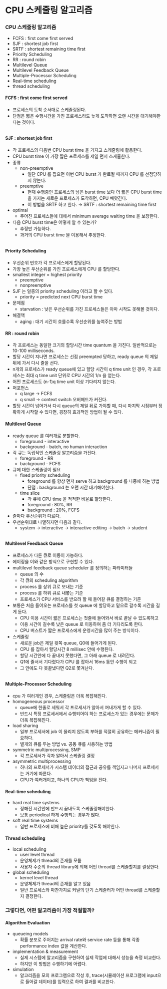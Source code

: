 # CPU 스케줄링 알고리즘

### CPU 스케줄링 알고리즘

* FCFS : first come first served
* SJF : shortest job first
* SRTF : shortest remaining time first
* Priority Scheduling
* RR : round robin
* Multilevel Queue
* Multilevel Feedback Queue
* Multiple-Processor Scheduling
* Real-time scheduling
* thread scheduling

#### FCFS : first come first served

* 프로세스의 도착 순서대로 스케줄링된다.
* 단점은 짧은 수행시간을 가진 프로세스라도 늦게 도착하면 오랜 시간을 대기해야한다는 것이다.

<figure><img src="../../.gitbook/assets/image (3).png" alt=""><figcaption></figcaption></figure>

#### SJF : shortest job first

* 각 프로세스의 다음번 CPU burst time 을 가지고 스케줄링에 활용한다.
* CPU burst time 이 가장 짧은 프로세스를 제일 먼저 스케줄한다.
* 종류
  * non-preemptive
    * 일단 CPU 를 잡으면 이번 CPU burst 가 완료될 때까지 CPU 를 선점당하지 않는다.
  * preemptive
    * 현재 수행중인 프로세스의 남은 burst time 보다 더 짧은 CPU burst time 을 가지는 새로운 프로세스가 도착하면, CPU 빼앗긴다.
    * 이 방법을 SRTF 하고 한다. → SRTF : shortest remaining time first
* optimal
  * 주어진 프로세스들에 대해서 minimum average waiting time 을 보장한다.
* 다음 CPU burst time은 어떻게 알 수 있는가?
  * 추정만 가능하다.
  * 과거의 CPU burst time 을 이용해서 추정한다.

<figure><img src="../../.gitbook/assets/image (2).png" alt=""><figcaption></figcaption></figure>

#### Priority Scheduling

* 우선순위 번호가 각 프로세스에게 할당된다.
* 가장 높은 우선순위를 가진 프로세스에게 CPU 를 할당한다.
* smallest integer = highest priority
  * preemptive
  * nonpreemptive
* SJF 는 일종의 priority scheduling 이라고 할 수 있다.
  * priority = predicted next CPU burst time
* 문제점
  * starvation : 낮은 우선순위를 가진 프로세스들은 아마 시작도 못해볼 것이다.
* 해결책
  * aging : 대기 시간이 흐를수록 우선순위를 높여주는 방법

#### RR : round robin

* 각 프로세스는 동일한 크기의 할당시간 time quantum 을 가진다. 일반적으로는 10-100 milliseconds.
* 할당 시간이 지나면 프로세스는 선점 preempted 당하고, ready queue 의 제일 뒤에 가서 다시 줄을 선다.
* n개의 프로세스가 ready queue에 있고 할당 시간이 q time unit 인 경우, 각 프로세스는 최대 q time unit 단위로 CPU 시간의 1/n 을 얻는다.
* 어떤 프로세스도 (n-1)q time unit 이상 기다리지 않는다.
* 퍼포먼스
  * q large → FCFS
  * q small → context switch 오버헤드가 커진다.
* 할당 시간이 넘어가서 다시 queue의 제일 뒤로 가야할 때, 다시 마지막 시점부터 정확하게 시작할 수 있다면, 굉장히 효과적인 방법이 될 수 있다.

#### Multilevel Queue

* ready queue 를 여러개로 분할한다.
  * foreground - interactive
  * background - batch, no human interaction
* 각 큐는 독립적인 스케줄링 알고리즘을 가진다.
  * foreground - RR
  * background - FCFS
* 큐에 대한 스케줄링이 필요
  * fixed priority scheduling
    * foreground 를 항상 먼저 serve 하고 background 를 나중에 하는 방법
    * 단점 : background 는 오랜 시간 대기해야한다.
  * time slice
    * 각 큐에 CPU time 을 적적한 비율로 할당한다.
    * foreground : 80%, RR
    * background : 20%, FCFS
* 줄마다 우선순위가 다르다.
* 우선순위대로 나열하자면 다음과 같다.
  * system → interactive → interactive editing → batch → student

<figure><img src="../../.gitbook/assets/image (17).png" alt=""><figcaption></figcaption></figure>

#### Multilevel Feedback Queue

* 프로세스가 다른 큐로 이동이 가능하다.
* 에이징을 이와 같은 방식으로 구현할 수 있다.
* multilevel feedback queue scheduler 를 정의하는 파라미터들
  * queue 의 수
  * 각 큐의 scheduling algorithm
  * process 를 상위 큐로 보내는 기준
  * process 를 하위 큐로 내쫗는 기준
  * 프로세스가 CPU 서비스를 받으려 할 때 들어갈 큐를 결정하는 기준
* 보통은 처음 들어오는 프로세스를 첫 queue 에 할당하고 밑으로 갈수록 시간을 길게 둔다.
  * CPU 이용 시간이 짧은 프로세스는 첫줄에 들어와서 바로 끝날 수 있도록하고
  * 이용 시간이 길수록 낮은 queue 로 이동하여 좀 더 기다리도록 한다.
  * CPU 버스트가 짧은 프로세스에게 운영시간을 많이 주는 방식이다.
* 스케줄링
  * 새로운 job은 제일 윗쪽 queue, Q0에 들어가게 된다.
  * CPU 를 잡아서 할당시간 8 millisec 안에 수행된다.
  * 할당 시간안에 다 끝내지 못했다면, 그 아래 queue 로 내려간다.
  * Q1에 줄서서 기다렸다가 CPU 를 잡아서 16ms 동안 수행이 되고
  * 그 안에도 다 못끝냈다면 Q2로 쫓겨난다.

<figure><img src="../../.gitbook/assets/image (24).png" alt=""><figcaption></figcaption></figure>



#### Multiple-Processor Scheduling

* cpu 가 여러개인 경우, 스케줄링은 더욱 복잡해진다.
* homogeneous processor
  * queue에 한줄로 세워서 각 프로세서가 알아서 꺼내가게 할 수 있다.
  * 반드시 특정 프로세서에서 수행되어야 하는 프로세스가 있는 경우에는 문제가 더욱 복잡해진다.
* load sharing
  * 일부 프로세서에 job 이 몰리지 않도록 부하를 적절히 공유하는 메커니즘이 필요하다.
  * 별개의 큐를 두는 방법 vs. 공동 큐를 사용하는 방법
* symmetric multiprocessing, SMP
  * 각 프로세서가 각자 알아서 스케줄링 결정
* asymmetric multiprocessing
  * 하나의 프로세서가 시스템 데이터의 접근과 공유를 책임지고 나머지 프로세서는 거기에 따른다.
  * CPU가 여러개이고, 하나의 CPU가 책임을 진다.

#### Real-time scheduling

* hard real time systems
  * 정해진 시간안에 반드시 끝내도록 스케줄링해야한다.
  * 보통 periodical 하게 수행되는 경우가 많다.
* soft real time systems
  * 일반 프로세스에 비해 높은 priority를 갖도록 해야한다.

#### Thread scheduling

* local scheduling
  * user level thread
  * 운영체제가 thread의 존재를 모름
  * 사용자 수준의 thread library에 의해 어떤 thread를 스케줄할지를 결정한다.
* global scheduling
  * kernel level thread
  * 운영체제가 thread의 존재를 알고 있음
  * 일반 프로세스와 마찬가지로 커널의 단기 스케줄러가 어떤 thread를 스케줄할지 결정한다.

### 그렇다면, 어떤 알고리즘이 가장 적절할까?

#### Algorithm Evaluation

* queueing models
  * 확률 분포로 주어지는 arrival rate와 service rate 등을 통해 각종 performance index 값을 계산한다.
* implementation & measurement
  * 실제 시스템에 알고리즘을 구현하여 실제 작업에 대해서 성능을 측정 비교한다.
  * 하지만 이 방법은 수행하기에 어렵다.
* simulation
  * 알고리즘을 모의 프로그램으로 작성 후, trace(시뮬레이션 프로그램에 input으로 들어갈 데이터)를 입력으로 하여 결과를 비교한다.

<figure><img src="../../.gitbook/assets/image (3) (3).png" alt=""><figcaption></figcaption></figure>
